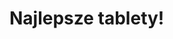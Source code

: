 <!DOCTYPE HTML>
<html lang="pl">
  
<head>
  <meta charset="utf-8" />
  <title>Top 10 tabletow graficznych!</title>
  <meta name="description" content="Oto spis top 10 tabletów graficznych!" />
  <meta name="keywords" content="tablet, grafika, graficzny, top, chinczyk, stachu, komputer, informatyka" />
  <meta http-equiv="X-UA-Compatible" content="IE=edge, chrome=1" />
  <meta name="author" content="Julia, Iga, Weronika, Piotr, Miłosz" />
</head>
  
<body>
<h1>Najlepsze tablety!</h1>
</body>
  
</html>
